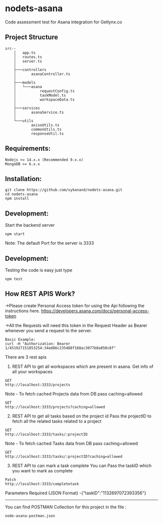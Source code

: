 # nodets-asana

Code assessment test for Asana integration for Getlynx.co

## Project Structure

```
src--
    │   app.ts
    │   routes.ts
    │   server.ts
    │
    ├───controllers
    │       asanaController.ts
    │
    ├───models
    │   └───asana
    │           requestConfig.ts
    │           taskModel.ts
    │           workspaceData.ts
    │
    ├───services
    │       asanaService.ts
    │
    └───utils
            axisoUtils.ts
            commonUtils.ts
            responseUtil.ts
```

## Requirements:

```
Nodejs >= 14.x.x (Recommended 9.x.x)
MongoDB >= 6.x.x
```

## Installation:

```
git clone https://github.com/vykanand/nodets-asana.git
cd nodets-asana
npm install
```

## Development:

Start the backend server

```
npm start
```

Note: The default Port for the server is 3333

## Development:

Testing the code is easy just type

```
npm test
```

## How REST APIS Work?

->Please create Personal Access token for using the Api following the instructions here.
https://developers.asana.com/docs/personal-access-token

->All the Requests will need this token in the Request Header as Bearer whenever you send a request to the server.

```
Basic Example:
curl -H "Authorization: Bearer 1/451927151853254:34ed86c235488f168ac3077b8a050c8f"

```

There are 3 rest apis

1. REST API to get all workspaces which are present in asana.
   Get info of all your workspaces

```
GET
http://localhost:3333/projects
```

Note - To fetch cached Projects data from DB pass caching=allowed

```
GET
http://localhost:3333/projects?caching=allowed
```

2. REST API to get all tasks based on the project id
   Pass the projectID to fetch all the related tasks related to a project

```
GET
http://localhost:3333/tasks/:projectID
```

Note - To fetch cached Tasks data from DB pass caching=allowed

```
GET
http://localhost:3333/tasks/:projectID?caching=allowed
```

3. REST API to can mark a task complete
   You can Pass the taskID which you want to mark as complete

```
Patch
http://localhost:3333/completetask
```

Parameters Required (JSON Format) -{"taskID":"1132697072393356"}

---

You can find POSTMAN Collection for this project in the file :

```
node-asana-postman.json
```
